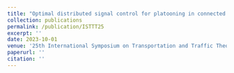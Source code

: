 ```yaml
---
title: "Optimal distributed signal control for platooning in connected vehicle networks (in review)"
collection: publications
permalink: /publication/ISTTT25
excerpt: ''
date: 2023-10-01
venue: '25th International Symposium on Transportation and Traffic Theory (ISTTT25)'
paperurl: ''
citation: ''
---
```

